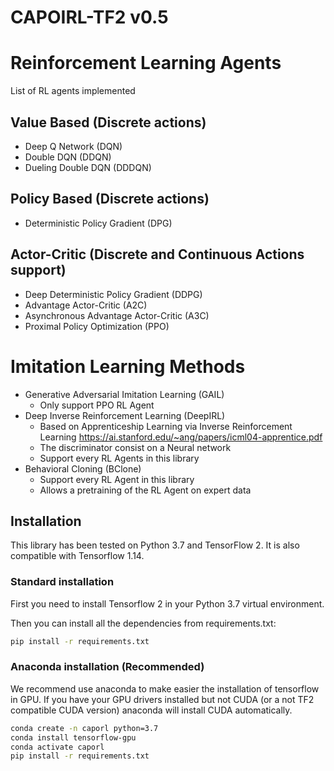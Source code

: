 # CAPOIRL-TF2 v0.5

# Reinforcement Learning Agents

List of RL agents implemented

## Value Based (Discrete actions)
- Deep Q Network (DQN) 
- Double DQN (DDQN)
- Dueling Double DQN (DDDQN)

## Policy Based (Discrete actions)
- Deterministic Policy Gradient (DPG)

## Actor-Critic (Discrete and Continuous Actions support)
- Deep Deterministic Policy Gradient (DDPG)
- Advantage Actor-Critic (A2C)
- Asynchronous Advantage Actor-Critic (A3C)
- Proximal Policy Optimization (PPO)

# Imitation Learning Methods
- Generative Adversarial Imitation Learning (GAIL)
    - Only support PPO RL Agent
- Deep Inverse Reinforcement Learning (DeepIRL)
    - Based on Apprenticeship Learning via Inverse Reinforcement Learning https://ai.stanford.edu/~ang/papers/icml04-apprentice.pdf
    - The discriminator consist on a Neural network
    - Support every RL Agents in this library
- Behavioral Cloning (BClone)
    - Support every RL Agent in this library
    - Allows a pretraining of the RL Agent on expert data

## Installation

This library has been tested on Python 3.7 and TensorFlow 2. It is also compatible with Tensorflow 1.14.

### Standard installation

First you need to install Tensorflow 2 in your Python 3.7 virtual environment.

Then you can install all the dependencies from requirements.txt:

```bash
pip install -r requirements.txt
```

### Anaconda installation (Recommended)

We recommend use anaconda to make easier the installation of tensorflow in GPU. If you have your GPU drivers installed but not CUDA (or a not TF2 compatible CUDA version) anaconda will install CUDA automatically.

```bash
conda create -n caporl python=3.7
conda install tensorflow-gpu
conda activate caporl
pip install -r requirements.txt
```

